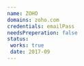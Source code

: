 ```yaml
---
name: ZOHO
domains: zoho.com
credentials: emailPass
needsPreperation: false
status:
 works: true
 date: 2017-09
---
```

